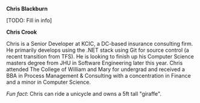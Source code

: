 **Chris Blackburn**

[TODO: Fill in info]

**Chris Crook**

Chris is a Senior Developer at KCIC, a DC-based insurance consulting firm.  He primarily develops using the .NET stack using Git for source control (a recent transition from TFS).  He is looking to finish up his Computer Science masters degree from JHU in Software Engineering later this year.  Chris attended The College of William and Mary for undergrad and received a BBA in Process Management & Consulting with a concentration in Finance and a minor in Computer Science.

_Fun fact_: Chris can ride a unicycle and owns a 5ft tall "giraffe".
